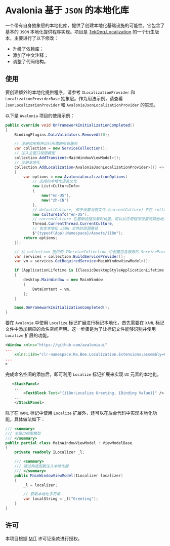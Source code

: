 # Avalonia 基于 `JSON` 的本地化库

一个带有自身抽象层的本地化库，提供了创建本地化基础设施的可能性。它包含了基本的 `JSON` 本地化提供程序实现。项目是 [TekDeq.Localization](https://github.com/semack/TekDeq.Localization) 的一个衍生版本，主要进行了以下修改：

- 升级了依赖库；
- 添加了中文注释；
- 调整了代码结构。

## 使用

要创建额外的本地化提供程序，请参考 `ILocalizationProvider` 和 `LocalizationProviderBase` 抽象层。作为用法示例，请查看 `JsonLocalizationProvider` 和 `AvaloniaJsonLocalizationProvider` 的实现。

以下是 `Avalonia` 项目的使用示例：

```cs
public override void OnFrameworkInitializationCompleted()
{
    BindingPlugins.DataValidators.RemoveAt(0);

    // 注册应用程序运行所需的所有服务
    var collection = new ServiceCollection();
    // 注入主窗口视图模型
    collection.AddTransient<MainWindowViewModel>();
    // 注册本地化
    collection.AddLocalization<AvaloniaJsonLocalizationProvider>(() =>
    {
        var options = new AvaloniaLocalizationOptions(
            // 支持的本地化语言文化
            new List<CultureInfo>
            {
                new("en-US"),
                new("zh-CN")
            },
            // defaultCulture, 用于设置当前文化（currentCulture）不在 cultures 列表中时的情况以及作为缺失的本地化条目的备用文化（fallback culture）
            new CultureInfo("en-US"),
            // currentCulture 在基础设施加载时设置，可以从应用程序设置或其他地方获取
            Thread.CurrentThread.CurrentCulture,
            // 包含本地化 JSON 文件的资源路径
            $"{typeof(App).Namespace}/Assets/i18n");
        return options;
    });

    // 从 collection 提供的 IServiceCollection 中创建包含服务的 ServiceProvider
    var services = collection.BuildServiceProvider();
    var vm = services.GetRequiredService<MainWindowViewModel>();

    if (ApplicationLifetime is IClassicDesktopStyleApplicationLifetime desktop)
    {
        desktop.MainWindow = new MainWindow
        {
            DataContext = vm,
        };
    }

    base.OnFrameworkInitializationCompleted();
}
```

要在 `Avalonia` 中使用 `Localize` 标记扩展进行标记本地化，首先需要在 `XAML` 标记文件中添加相应的命名空间声明。这一步骤是为了让标记文件能够识别并使用 `Localize` 扩展的功能。

```xml
<Window xmlns="https://github.com/avaloniaui"
...
    xmlns:i18n="clr-namespace:Ke.Bee.Localization.Extensions;assembly=Ke.Bee.Localization"
...
>
```

完成命名空间的添加后，即可利用 `Localize` 标记扩展来实现 `UI` 元素的本地化。

```xml
   <StackPanel>
    ...
        <TextBlock Text="{i18n:Localize Greeting, {Binding Value}}" />
    ...
    </StackPanel>
```

除了在 `XAML` 标记中使用 `Localize` 扩展外，还可以在后台代码中实现本地化功能。具体做法如下：

```cs
/// <summary>
/// 主窗口视图模型
/// </summary>
public partial class MainWindowViewModel : ViewModelBase
{
    private readonly ILocalizer _l;

    /// <summary>
    /// 通过构造函数注入本地化器
    /// </summary>
    public MainWindowViewModel(ILocalizer localizer)
    {
        _l = localizer;

        // 获取本地化字符串
        var localString = _l["Greeting"];
    }
}
```

## 许可

本项目根据 [MIT](https://github.com/semack/TekDeq.Localization/blob/master/LICENSE.md) 许可证条款进行授权。
